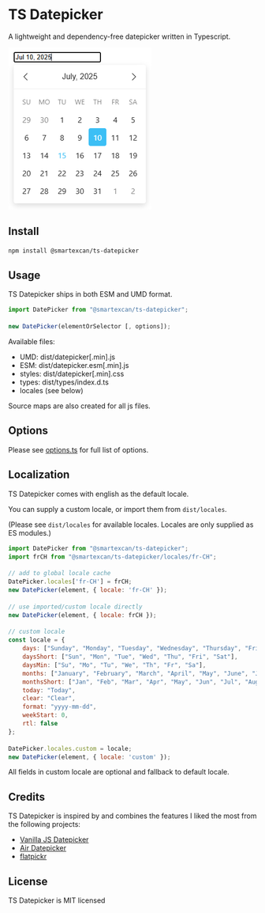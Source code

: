 # TS Datepicker

A lightweight and dependency-free datepicker written in Typescript.

![datepicker image](./datepicker.png)

## Install
```bash
npm install @smartexcan/ts-datepicker
```

## Usage
TS Datepicker ships in both ESM and UMD format.

```js
import DatePicker from "@smartexcan/ts-datepicker";

new DatePicker(elementOrSelector [, options]);
```

Available files:
- UMD: dist/datepicker[.min].js
- ESM: dist/datepicker.esm[.min].js
- styles: dist/datepicker[.min].css
- types: dist/types/index.d.ts
- locales (see below)

Source maps are also created for all js files.

## Options

Please see [options.ts](./src/types/options.ts) for full list of options.

## Localization
TS Datepicker comes with english as the default locale.

You can supply a custom locale, or import them from `dist/locales`.

(Please see `dist/locales` for available locales. Locales are only supplied as ES modules.)

```js
import DatePicker from "@smartexcan/ts-datepicker";
import frCH from "@smartexcan/ts-datepicker/locales/fr-CH";

// add to global locale cache
DatePicker.locales['fr-CH'] = frCH;
new DatePicker(element, { locale: 'fr-CH' });

// use imported/custom locale directly
new DatePicker(element, { locale: frCH });

// custom locale
const locale = {
    days: ["Sunday", "Monday", "Tuesday", "Wednesday", "Thursday", "Friday", "Saturday"],
    daysShort: ["Sun", "Mon", "Tue", "Wed", "Thu", "Fri", "Sat"],
    daysMin: ["Su", "Mo", "Tu", "We", "Th", "Fr", "Sa"],
    months: ["January", "February", "March", "April", "May", "June", "July", "August", "September", "October", "November", "December"],
    monthsShort: ["Jan", "Feb", "Mar", "Apr", "May", "Jun", "Jul", "Aug", "Sep", "Oct", "Nov", "Dec"],
    today: "Today",
    clear: "Clear",
    format: "yyyy-mm-dd",
    weekStart: 0,
    rtl: false
};

DatePicker.locales.custom = locale;
new DatePicker(element, { locale: 'custom' });
```

All fields in custom locale are optional and fallback to default locale.

## Credits
TS Datepicker is inspired by and combines the features I liked the most from the following projects:

- [Vanilla JS Datepicker](https://github.com/mymth/vanillajs-datepicker)
- [Air Datepicker](https://github.com/t1m0n/air-datepicker)
- [flatpickr](https://github.com/flatpickr/flatpickr)

## License
TS Datepicker is MIT licensed
